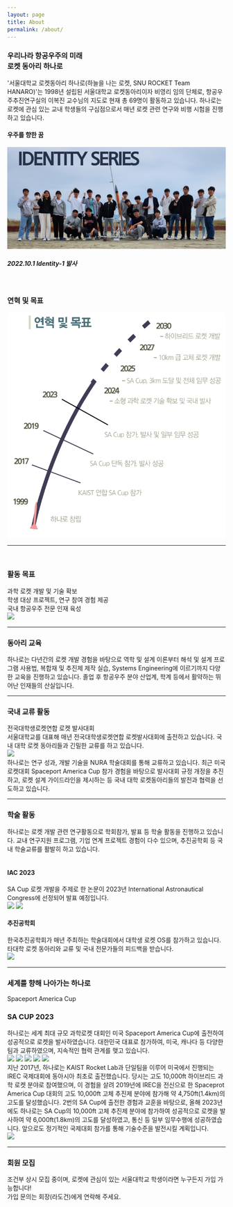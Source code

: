```yaml
---
layout: page
title: About
permalink: /about/
---
```

<h3>우리나라 항공우주의 미래 <br/> 로켓 동아리 <B>하나로</B></h3>

'서울대학교 로켓동아리 하나로(하늘을 나는 로켓, SNU ROCKET Team HANARO)'는 1998년 설립된 서울대학교 로켓동아리이자 비영리 임의 단체로, 항공우주추진연구실의 이복진 교수님의 지도로 현재 총 69명이 활동하고 있습니다. 하나로는 로켓에 관심 있는 교내 학생들의 구심점으로서 매년 로켓 관련 연구와 비행 시험을 진행하고 있습니다.
<br/>
<h4><B>우주를 향한 꿈</B></h4>
<img src ="https://github.com/Hanaro2021/hanaro.github.io/blob/master/assets/Identityseries.PNG?raw=true">
<h5>2022.10.1 Identity-1 발사</h5>
<br/>
<h3>연혁 및 목표</h3>
<img src ="https://github.com/Hanaro2021/hanaro.github.io/blob/master/assets/history.PNG?raw=true" >
<HR>
<br/>
<h3>활동 목표</h3>
과학 로켓 개발 및 기술 확보<br/>
학생 대상 프로젝트, 연구 참여 경험 제공<br/>
국내 항공우주 전문 인재 육성<br/>
<img src="https://github.com/Hanaro2021/hanaro.github.io/assets/79142085/835092bc-06a8-4eb4-b0ac-b99b43b0290d">

<HR>
<h3>동아리 교육</h3>
하나로는 다년간의 로켓 개발 경험을 바탕으로 역학 및 설계 이론부터 해석 및 설계 프로그램 사용법, 복합재 및 추진제 제작 실습, Systems Engineering에 이르기까지 다양한 교육을 진행하고 있습니다. 졸업 후 항공우주 분야 산업계, 학계 등에서 활약하는 뛰어난 인재들의 산실입니다.
<HR>
<h3>국내 교류 활동</h3>
전국대학생로켓연합 로켓 발사대회<br/>
서울대학교를 대표해 매년 전국대학생로켓연합 로켓발사대회에 출전하고 있습니다. 국내 대학 로켓 동아리들과 긴밀한 교류를 하고 있습니다.<br/>
<img src="https://github.com/Hanaro2021/hanaro.github.io/assets/79142085/345e643f-7740-48e9-afbd-783c75042f58"><br/>
하나로는 연구 성과, 개발 기술을 NURA 학술대회를 통해 교류하고 있습니다. 최근 미국 로켓대회 Spaceport America Cup 참가 경험을 바탕으로 발사대회 규정 개정을 추진하고, 로켓 설계 가이드라인을 제시하는 등 국내 대학 로켓동아리들의 발전과 협력을 선도하고 있습니다.

<HR>
<h3>학술 활동</h3>
하나로는 로켓 개발 관련 연구활동으로 학회참가, 발표 등 학술 활동을 진행하고 있습니다. 교내 연구지원 프로그램, 기업 연계 프로젝트 경험이 다수 있으며, 추진공학회 등 국내 학술교류를 활발히 하고 있습니다.<br/>

<br/>
<h4>IAC 2023</h4>
SA Cup 로켓 개발을 주제로 한 논문이 2023년 International Astronautical Congress에 선정되어 발표 예정입니다.<br/>
<img src="https://github.com/Hanaro2021/hanaro.github.io/assets/79142085/fbee24d5-6eef-4629-9d3c-2d9b7441ba99">
<img src="https://github.com/Hanaro2021/hanaro.github.io/assets/79142085/cad920b2-154d-4aa2-89de-212bedade9db">
<br/>
<h4>추진공학회</h4>
한국추진공학회가 매년 주최하는 학술대회에서 대학생 로켓 OS를 참가하고 있습니다. 타대학 로켓 동아리와 교류 및 국내 전문가들의 피드백을 받습니다.<br/>
<img src="https://github.com/Hanaro2021/hanaro.github.io/assets/79142085/d5e94f90-6b53-4eb6-a1ce-f39643700205">

* * *
<h3>세계를 향해 나아가는 하나로</h3>
Spaceport America Cup<br/>
<h3>SA CUP 2023</h3>
하나로는 세계 최대 규모 과학로켓 대회인 미국 Spaceport America Cup에 출전하여 성공적으로 로켓을 발사하였습니다. 대한민국 대표로 참가하여, 미국, 캐나다 등 다양한 팀과 교류하였으며, 지속적인 협력 관계를 맺고 있습니다.<br/>
<img src="https://github.com/Hanaro2021/hanaro.github.io/assets/79142085/345e643f-7740-48e9-afbd-783c75042f58">
<img src="https://github.com/Hanaro2021/hanaro.github.io/assets/79142085/3d564985-2c22-4496-ab33-0b6febedaa86">
<img src="https://github.com/Hanaro2021/hanaro.github.io/assets/79142085/0858271d-c122-4e49-ae02-2ca359364f2b">
<img src="https://github.com/Hanaro2021/hanaro.github.io/assets/79142085/5781780e-29ec-4c3b-8567-5f0f85ef2dca">
<img src="https://github.com/Hanaro2021/hanaro.github.io/assets/79142085/e0209122-2acc-4f2d-91a6-f1ceb268ed53">
<br/>
지난 2017년, 하나로는 KAIST Rocket Lab과 단일팀을 이루어 미국에서 진행되는 IREC 국제대회에 동아시아 최초로 출전했습니다. 당시는 고도 10,000ft 하이브리드 과학 로켓 분야로 참여했으며, 이 경험을 살려 2019년에 IREC을 전신으로 한 Spaceprot America Cup 대회의 고도 10,000ft 고체 추진제 분야에 참가해 약 4,750ft(1.4km)의 고도를 달성했습니다. 2번의 SA Cup에 출전한 경험과 교훈을 바탕으로, 올해 2023년에도 하나로는 SA Cup의 10,000ft 고체 추진제 분야에 참가하여 성공적으로 로켓을 발사하여 약 6,000ft(1.8km)의 고도를 달성하였고, 통신 등 일부 임무수행에 성공하였습니다. 앞으로도 정기적인 국제대회 참가를 통해 기술수준을 발전시킬 계획입니다.<br/>
<img src="https://github.com/Hanaro2021/hanaro.github.io/assets/79142085/0c25bcb4-674e-4b35-9dcf-f8fef9a9c9ff">




<HR>

<h3>회원 모집</h3>
조건부 상시 모집 중이며, 로켓에 관심이 있는 서울대학교 학생이라면 누구든지 가입 가능합니다! <br/>
가입 문의는 회장(라도건)에게 연락해 주세요.
